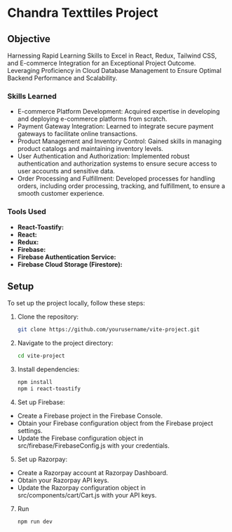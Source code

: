 # Chandra Texttiles Project



## Objective


Harnessing Rapid Learning Skills to Excel in React, Redux, Tailwind CSS, and E-commerce Integration for an Exceptional Project Outcome. Leveraging Proficiency in Cloud Database Management to Ensure Optimal Backend Performance and Scalability.

### Skills Learned


- E-commerce Platform Development: Acquired expertise in developing and deploying e-commerce platforms from scratch.
- Payment Gateway Integration: Learned to integrate secure payment gateways to facilitate online transactions.
- Product Management and Inventory Control: Gained skills in managing product catalogs and maintaining inventory levels.
- User Authentication and Authorization: Implemented robust authentication and authorization systems to ensure secure access to user accounts and sensitive data.
- Order Processing and Fulfillment: Developed processes for handling orders, including order processing, tracking, and fulfillment, to ensure a smooth customer experience.


### Tools Used


- <b>React-Toastify:</b>   
- <b>React:</b> 
- <b>Redux: </b>  
- <b>Firebase: </b>  
- <b>Firebase Authentication Service:</b>  
- <b>Firebase Cloud Storage (Firestore):</b> 

## Setup

To set up the project locally, follow these steps:

1. Clone the repository:

   ```bash
   git clone https://github.com/yourusername/vite-project.git
   ```

2. Navigate to the project directory:
   
     ```bash
     cd vite-project
     ```
        
3. Install dependencies:
   
     ```bash
     npm install
     npm i react-toastify
     ```

      
4. Set up Firebase:
  - Create a Firebase project in the Firebase Console.
  - Obtain your Firebase configuration object from the Firebase project settings.
  - Update the Firebase configuration object in src/firebase/FirebaseConfig.js with your credentials.

5. Set up Razorpay:
  - Create a Razorpay account at Razorpay Dashboard.
  - Obtain your Razorpay API keys.
  - Update the Razorpay configuration object in src/components/cart/Cart.js with your API keys.

7. Run
     ```bash
     npm run dev
     ```
